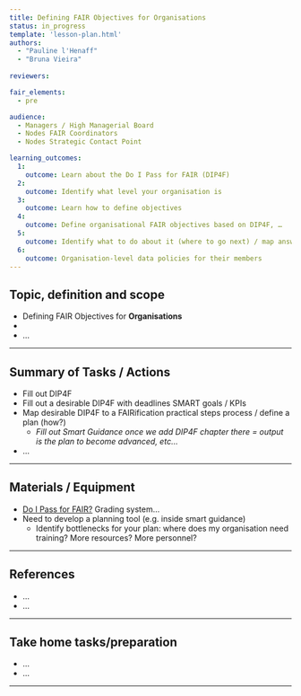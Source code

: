 ```yaml
---
title: Defining FAIR Objectives for Organisations
status: in_progress
template: 'lesson-plan.html'
authors:
  - "Pauline l'Henaff"
  - "Bruna Vieira"
    
reviewers:

fair_elements:
  - pre

audience:
  - Managers / High Managerial Board
  - Nodes FAIR Coordinators
  - Nodes Strategic Contact Point

learning_outcomes:
  1:
    outcome: Learn about the Do I Pass for FAIR (DIP4F)
  2:
    outcome: Identify what level your organisation is
  3:
    outcome: Learn how to define objectives
  4:
    outcome: Define organisational FAIR objectives based on DIP4F, …
  5:
    outcome: Identify what to do about it (where to go next) / map answers to practical steps…
  6:
    outcome: Organisation-level data policies for their members
--- 
```


## Topic, definition and scope

* Defining FAIR Objectives for **Organisations**
* 
* …

---

## Summary of Tasks / Actions

* Fill out DIP4F
* Fill out a desirable DIP4F with deadlines SMART goals / KPIs
* Map desirable DIP4F to a FAIRification practical steps process / define a plan (how?)
    * _Fill out Smart Guidance once we add DIP4F chapter there = output is the plan to become advanced, etc…_
* …

---

## Materials / Equipment

* [Do I Pass for FAIR?](https://www.lcrdm.nl/files/lcrdm/2020-10/Do-IPASS-for-FAIR.pdf) Grading system…
* Need to develop a planning tool (e.g. inside smart guidance)
    * Identify bottlenecks for your plan: where does my organisation need training? More resources? More personnel?

---

## References

*  …
* …

---

## Take home tasks/preparation

* …
* …

---
